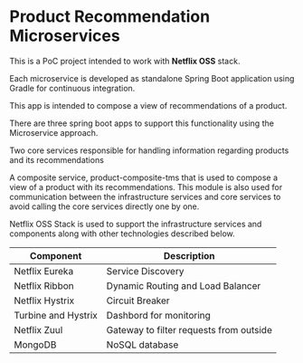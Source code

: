 # Product Recommendation Microservices

This is a PoC project intended to work with **Netflix OSS** stack.

Each microservice is developed as standalone Spring Boot application using Gradle for continuous integration.

This app is intended to compose a view of recommendations of a product.

There are three spring boot apps to support this functionality using the Microservice approach.
   
   Two core services responsible for handling information regarding products and its recommendations
   
   A composite service, product-composite-tms that is used to compose a view of a product with its recommendations. This module is also used for communication between the infrastructure services and core services to avoid calling the core services directly one by one.
 
Netflix OSS Stack is used to support the infrastructure services and components along with other technologies described below.

| Component            | Description                             |
| ----------           | ------------------------                |
| Netflix Eureka       | Service Discovery                       |
| Netflix Ribbon       | Dynamic Routing and Load Balancer       |
| Netflix Hystrix      | Circuit Breaker                         |
| Turbine and Hystrix  | Dashbord for monitoring                 |
| Netflix Zuul         | Gateway to filter requests from outside |
| MongoDB              | NoSQL database                          |
 
